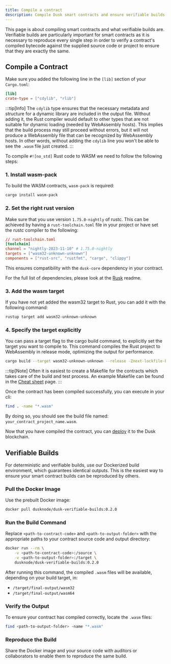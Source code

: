 ```yaml
---
title: Compile a contract
description: Compile Dusk smart contracts and ensure verifiable builds for secure and transparent deployments
---
```


This page is about compiling smart contracts and what verifiable builds are. Verifiable builds are particularly important for smart contracts as it is necessary to reproduce every single step in order to verify a contract's compiled bytecode against the supplied source code or project to ensure that they are exactly the same.

## Compile a Contract

Make sure you added the following line in the `[lib]` section of your `Cargo.toml`:

```toml
[lib]
crate-type = ["cdylib", "rlib"]
```
:::tip[Info]
The `cdylib` type ensures that the necessary metadata and structure for a dynamic library are included in the output file. Without adding it, the Rust compiler would default to other types that are not suitable for dynamic loading (needed by WebAssembly hosts). This implies that the build process may still proceed without errors, but it will not produce a WebAssembly file that can be recognized by WebAssembly hosts. In other words, without adding the `cdylib` line you won't be able to see the `.wasm` file just created.
:::

To compile `#![no_std]` Rust code to WASM we need to follow the following steps:

### 1. Install wasm-pack

To build the WASM contracts, `wasm-pack` is required:

```bash title="Terminal"
cargo install wasm-pack
```

### 2. Set the right rust version

Make sure that you use version ``1.75.0-nightly`` of rustc. This can be achieved by having a ``rust-toolchain.toml`` file in your project or have set the rustc compiler to the following:

```toml
// rust-toolchain.toml
[toolchain]
channel = "nightly-2023-11-10" # 1.75.0-nightly
targets = ["wasm32-unknown-unknown"]
components = ["rust-src", "rustfmt", "cargo", "clippy"]
```

This ensures compatibility with the `dusk-core` dependency in your contract.

For the full list of dependencies, please look at the <a href="https://github.com/dusk-network/rusk/blob/master/README.md" target="_blank">Rusk</a> readme.

### 3. Add the wasm target

If you have not yet added the wasm32 target to Rust, you can add it with the following command:

```bash title="Terminal"
rustup target add wasm32-unknown-unknown
```

### 4. Specify the target explicitly

You can pass a target flag to the cargo build command, to explicitly set the target you want to compile to. This command compiles the Rust project to WebAssembly in release mode, optimizing the output for performance.

```bash title="Terminal"
cargo build --target wasm32-unknown-unknown --release -Znext-lockfile-bump
```

:::tip[Note]
Often it is easiest to create a Makefile for the contracts which takes care of the build and test process. An example Makefile can be found in the [Cheat sheet](/developer/smart-contract/cheat-sheet#example-makefile-to-compile-to-wasm) page.
:::

<!-- Another way of compiling is also possible with wasm-pack by using
```bash
wasm-pack build
```
For this you need to specify an additional dependency in your projects ``Cargo.toml`` file called [wasm-bindgen](https://crates.io/crates/wasm-bindgen).
-->

Once the contract has been compiled successfully, you can execute in your cli:

```bash title="Terminal"
find . -name "*.wasm"
```

By doing so, you should see the build file named: `your_contract_project_name.wasm`.

Now that you have compiled the contract, you can [deploy](/developer/smart-contract/guides/deploying) it to the Dusk blockchain.

## Verifiable Builds

For deterministic and verifiable builds, use our Dockerized build environment, which guarantees identical outputs. This is the easiest way to ensure your smart contract builds can be reproduced by others.

### Pull the Docker Image

Use the prebuilt Docker image:

```bash
docker pull dusknode/dusk-verifiable-builds:0.2.0
```

### Run the Build Command

Replace `<path-to-contract-code>` and `<path-to-output-folder>` with the appropriate paths to your contract source code and output directory:

```bash
docker run --rm \
    -v <path-to-contract-code>:/source \
    -v <path-to-output-folder>:/target \
    dusknode/dusk-verifiable-builds:0.2.0
```

After running this command, the compiled `.wasm` files will be available, depending on your build target, in:
- `/target/final-output/wasm32`
- `/target/final-output/wasm64`

### Verify the Output

To ensure your contract has compiled correctly, locate the `.wasm` files:
```bash
find <path-to-output-folder> -name "*.wasm"
```

### Reproduce the Build

Share the Docker image and your source code with auditors or collaborators to enable them to reproduce the same build.
